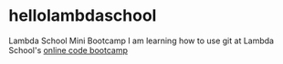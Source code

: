 # hellolambdaschool
Lambda School Mini Bootcamp
I am learning how to use git at Lambda School's [online code bootcamp](https://lambdaschool.com/mini-bootcamp)
